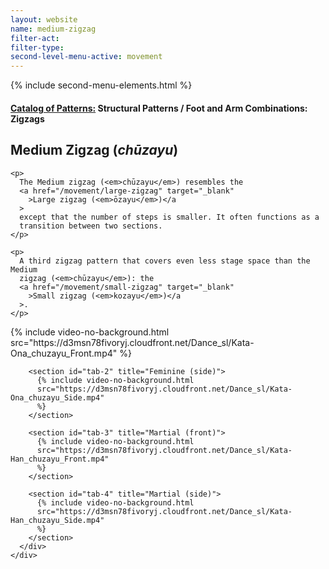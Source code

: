 ```yaml
---
layout: website
name: medium-zigzag
filter-act:
filter-type:
second-level-menu-active: movement
---
```


{% include second-menu-elements.html %}

<main class="page-content">
  <div class="text-container">
    <h4>
      <a href="/movement/">Catalog of Patterns:</a> Structural Patterns / Foot
      and Arm Combinations: Zigzags
    </h4>
    <h2>Medium Zigzag (<em>chūzayu</em>)</h2>

    <p>
      The Medium zigzag (<em>chūzayu</em>) resembles the
      <a href="/movement/large-zigzag" target="_blank"
        >Large zigzag (<em>ōzayu</em>)</a
      >
      except that the number of steps is smaller. It often functions as a
      transition between two sections.
    </p>

    <p>
      A third zigzag pattern that covers even less stage space than the Medium
      zigzag (<em>chūzayu</em>): the
      <a href="/movement/small-zigzag" target="_blank"
        >Small zigzag (<em>kozayu</em>)</a
      >.
    </p>
  </div>

  <div class="tabs-container">
    <div class="tabs-container__links">
      <div class="wrapper">
        <div id="tabs"></div>
      </div>
    </div>
    <div class="tabs-container__content">
      <div class="wrapper">
        <section id="tab-1" title="Feminine (front)">
          {% include video-no-background.html
          src="https://d3msn78fivoryj.cloudfront.net/Dance_sl/Kata-Ona_chuzayu_Front.mp4"
          %}
        </section>

        <section id="tab-2" title="Feminine (side)">
          {% include video-no-background.html
          src="https://d3msn78fivoryj.cloudfront.net/Dance_sl/Kata-Ona_chuzayu_Side.mp4"
          %}
        </section>

        <section id="tab-3" title="Martial (front)">
          {% include video-no-background.html
          src="https://d3msn78fivoryj.cloudfront.net/Dance_sl/Kata-Han_chuzayu_Front.mp4"
          %}
        </section>

        <section id="tab-4" title="Martial (side)">
          {% include video-no-background.html
          src="https://d3msn78fivoryj.cloudfront.net/Dance_sl/Kata-Han_chuzayu_Side.mp4"
          %}
        </section>
      </div>
    </div>
  </div>
</main>
